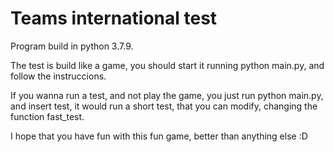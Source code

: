 
# Teams international test

Program build in python 3.7.9.

The test is build like a game, you should start it running python main.py, and follow the instruccions.

If you wanna run a test, and not play the game, you just run python main.py, and insert test, it would run a short test, that you can modify, changing the function fast_test.

I hope that you have fun with this fun game, better than anything else :D